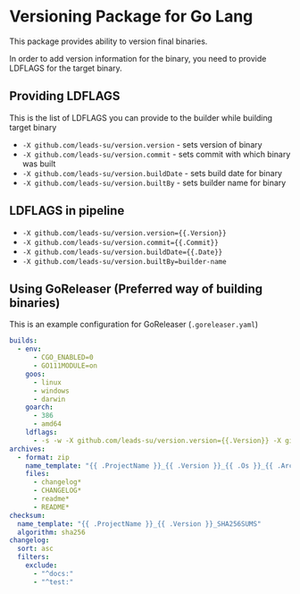 # Versioning Package for Go Lang


This package provides ability to version final binaries.

In order to add version information for the binary, you need to provide LDFLAGS for the target binary.

## Providing LDFLAGS
This is the list of LDFLAGS you can provide to the builder while building target binary
- `-X github.com/leads-su/version.version` - sets version of binary
- `-X github.com/leads-su/version.commit` - sets commit with which binary was built
- `-X github.com/leads-su/version.buildDate` - sets build date for binary
- `-X github.com/leads-su/version.builtBy` - sets builder name for binary

## LDFLAGS in pipeline
- `-X github.com/leads-su/version.version={{.Version}}`
- `-X github.com/leads-su/version.commit={{.Commit}}`
- `-X github.com/leads-su/version.buildDate={{.Date}}`
- `-X github.com/leads-su/version.builtBy=builder-name`

## Using GoReleaser (Preferred way of building binaries)
This is an example configuration for GoReleaser (`.goreleaser.yaml`)
```yaml
builds:
  - env:
      - CGO_ENABLED=0
      - GO111MODULE=on
    goos:
      - linux
      - windows
      - darwin
    goarch:
      - 386
      - amd64
    ldflags:
      - -s -w -X github.com/leads-su/version.version={{.Version}} -X github.com/leads-su/version.commit={{.Commit}} -X github.com/leads-su/version.buildDate={{.Date}} -X github.com/leads-su/version.builtBy=goreleaser
archives:
  - format: zip
    name_template: "{{ .ProjectName }}_{{ .Version }}_{{ .Os }}_{{ .Arch }}"
    files:
      - changelog*
      - CHANGELOG*
      - readme*
      - README*
checksum:
  name_template: "{{ .ProjectName }}_{{ .Version }}_SHA256SUMS"
  algorithm: sha256
changelog:
  sort: asc
  filters:
    exclude:
      - "^docs:"
      - "^test:"
```